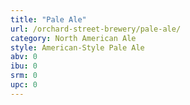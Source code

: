 ```yaml
---
title: "Pale Ale"
url: /orchard-street-brewery/pale-ale/
category: North American Ale
style: American-Style Pale Ale
abv: 0
ibu: 0
srm: 0
upc: 0
---
```


